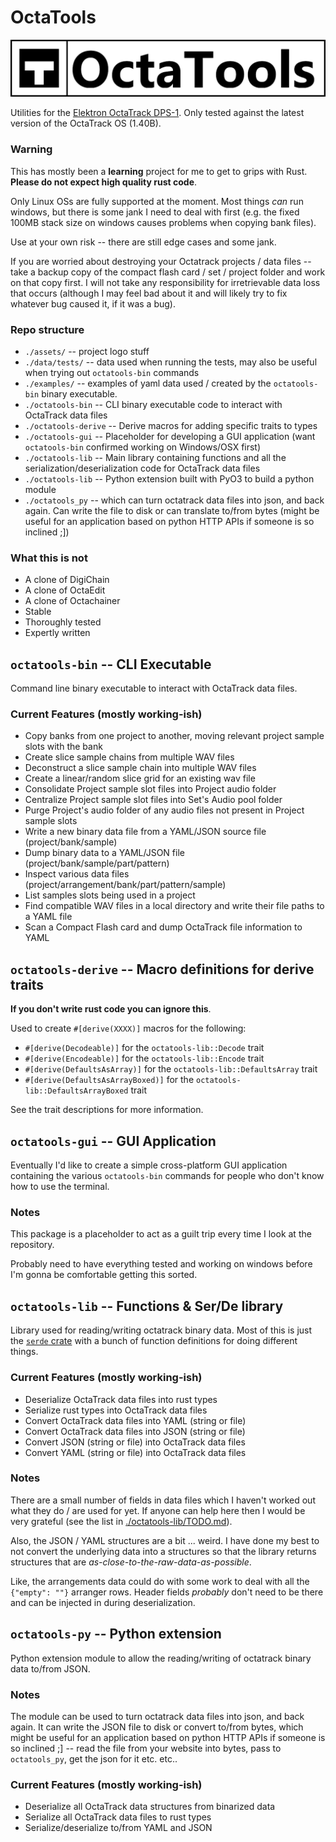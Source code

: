 # OctaTools

![Utilities for the Elektron OctaTrack DPS-1](assets/logo-wide.png "OctaTools")

Utilities for the [Elektron OctaTrack DPS-1](https://www.elektron.se/en/octratrack-mkii-explorer).
Only tested against the latest version of the OctaTrack OS (1.40B).

### Warning

This has mostly been a **learning** project for me to get to grips with Rust. 
**Please do not expect high quality rust code**.

Only Linux OSs are fully supported at the moment.
Most things *can* run windows, but there is some jank I need to deal with first 
(e.g. the fixed 100MB stack size on windows causes problems when copying bank files).

Use at your own risk -- there are still edge cases and some jank.

If you are worried about destroying your Octatrack projects / data files -- take a backup
copy of the compact flash card / set / project folder and work on that copy first. 
I will not take any responsibility for irretrievable data loss that occurs 
(although I may feel bad about it and will likely try to fix whatever bug caused it, if it
was a bug).

### Repo structure

- `./assets/` -- project logo stuff
- `./data/tests/` -- data used when running the tests, may also be useful when trying out
  `octatools-bin` commands
- `./examples/` -- examples of yaml data used / created by the `octatools-bin` binary 
  executable. 
- `./octatools-bin` -- CLI binary executable code to interact with OctaTrack data files
- `./octatools-derive` -- Derive macros for adding specific traits to types
- `./octatools-gui` -- Placeholder for developing a GUI application (want `octatools-bin`
  confirmed working on Windows/OSX first)
- `./octatools-lib` -- Main library containing functions and all the 
  serialization/deserialization code for OctaTrack data files 
- `./octatools-lib` -- Python extension built with PyO3 to build a python module 
- `./octatools_py` -- which can turn octatrack data files into json, and back again. Can write 
  the file to disk or can translate to/from bytes (might be useful for an application 
  based on python HTTP APIs if someone is so inclined ;])

### What this is not
- A clone of DigiChain
- A clone of OctaEdit
- A clone of Octachainer
- Stable
- Thoroughly tested
- Expertly written

## `octatools-bin` -- CLI Executable

Command line binary executable to interact with OctaTrack data files.

### Current Features (mostly working-ish)
- Copy banks from one project to another, moving relevant project sample slots with the 
  bank
- Create slice sample chains from multiple WAV files
- Deconstruct a slice sample chain into multiple WAV files
- Create a linear/random slice grid for an existing wav file
- Consolidate Project sample slot files into Project audio folder
- Centralize Project sample slot files into Set's Audio pool folder
- Purge Project's audio folder of any audio files not present in Project sample slots
- Write a new binary data file from a YAML/JSON source file (project/bank/sample)
- Dump binary data to a YAML/JSON file (project/bank/sample/part/pattern)
- Inspect various data files (project/arrangement/bank/part/pattern/sample) 
- List samples slots being used in a project
- Find compatible WAV files in a local directory and write their file paths to a YAML file
- Scan a Compact Flash card and dump OctaTrack file information to YAML

## `octatools-derive` -- Macro definitions for derive traits

**If you don't write rust code you can ignore this**.

Used to create `#[derive(XXXX)]` macros for the following:
- `#[derive(Decodeable)]` for the `octatools-lib::Decode` trait
- `#[derive(Encodeable)]` for the `octatools-lib::Encode` trait
- `#[derive(DefaultsAsArray)]` for the `octatools-lib::DefaultsArray` trait
- `#[derive(DefaultsAsArrayBoxed)]` for the `octatools-lib::DefaultsArrayBoxed` trait

See the trait descriptions for more information.

## `octatools-gui` -- GUI Application

Eventually I'd like to create a simple cross-platform GUI application containing the 
various `octatools-bin` commands for people who don't know how to use the terminal.

### Notes

This package is a placeholder to act as a guilt trip every time I look at the repository.

Probably need to have everything tested and working on windows before I'm gonna be 
comfortable getting this sorted.

## `octatools-lib` -- Functions & Ser/De library

Library used for reading/writing octatrack binary data.
Most of this is just the [`serde` crate](https://serde.rs) with a bunch of function 
definitions for doing different things.

### Current Features (mostly working-ish)
- Deserialize OctaTrack data files into rust types
- Serialize rust types into OctaTrack data files
- Convert OctaTrack data files into YAML (string or file)
- Convert OctaTrack data files into JSON (string or file)
- Convert JSON (string or file) into OctaTrack data files
- Convert YAML (string or file) into OctaTrack data files

### Notes

There are a small number of fields in data files which I haven't worked out what they do / 
are used for yet. If anyone can help here then I would be very grateful 
(see the list in [./octatools-lib/TODO.md](./octatools-lib/TODO.md)).

Also, the JSON / YAML structures are a bit ... weird.
I have done my best to not convert the underlying data into a structures so that the 
library returns structures that are *as-close-to-the-raw-data-as-possible*.

Like, the arrangements data could do with some work to deal with all the `{"empty": ""}` 
arranger rows. Header fields *probably* don't need to be there and can be injected in 
during deserialization.

## `octatools-py` -- Python extension

Python extension module to allow the reading/writing of octatrack binary data to/from 
JSON.

### Notes

The module can be used to turn octatrack data files into json, and back again. 
It can write the JSON file to disk or convert to/from bytes, which might be useful for an 
application based on python HTTP APIs if someone is so inclined ;] -- read the file from 
your website into bytes, pass to `octatools_py`, get the json for it etc. etc..

### Current Features (mostly working-ish)
- Deserialize all OctaTrack data structures from binarized data
- Serialize all OctaTrack data files to rust types
- Serialize/deserialize to/from YAML and JSON

